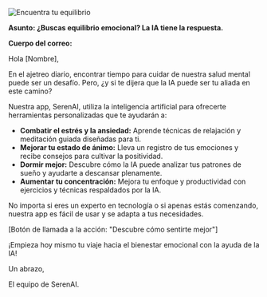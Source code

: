 ![Encuentra tu equilibrio](https://images.pexels.com/photos/4047042/pexels-photo-4047042.jpeg)

**Asunto: ¿Buscas equilibrio emocional? La IA tiene la respuesta.**

**Cuerpo del correo:**

Hola [Nombre],

En el ajetreo diario, encontrar tiempo para cuidar de nuestra salud mental puede ser un desafío. Pero, ¿y si te dijera que la IA puede ser tu aliada en este camino?

Nuestra app, SerenAI, utiliza la inteligencia artificial para ofrecerte herramientas personalizadas que te ayudarán a:

- **Combatir el estrés y la ansiedad:** Aprende técnicas de relajación y meditación guiada diseñadas para ti.
- **Mejorar tu estado de ánimo:** Lleva un registro de tus emociones y recibe consejos para cultivar la positividad.
- **Dormir mejor:** Descubre cómo la IA puede analizar tus patrones de sueño y ayudarte a descansar plenamente.
- **Aumentar tu concentración:** Mejora tu enfoque y productividad con ejercicios y técnicas respaldados por la IA.

No importa si eres un experto en tecnología o si apenas estás comenzando, nuestra app es fácil de usar y se adapta a tus necesidades.

[Botón de llamada a la acción: "Descubre cómo sentirte mejor"]

¡Empieza hoy mismo tu viaje hacia el bienestar emocional con la ayuda de la IA!

Un abrazo,

El equipo de SerenAI.
